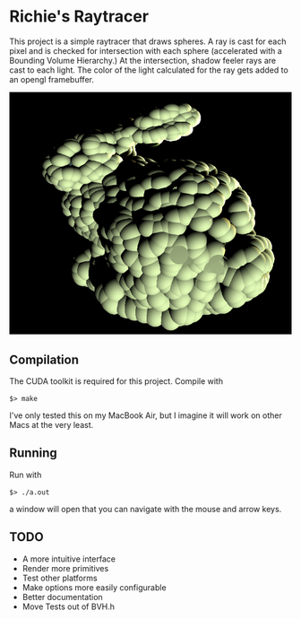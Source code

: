 Richie's Raytracer
=================

This project is a simple raytracer that draws spheres. A ray is cast for each
pixel and is checked for intersection with each sphere (accelerated with a
Bounding Volume Hierarchy.) At the intersection, shadow feeler rays are cast to
each light. The color of the light calculated for the ray gets added to an
opengl framebuffer.

![Bunny Of Spheres](screen.png)

Compilation
----------

The CUDA toolkit is required for this project. Compile with 

    $> make

I've only tested this on my MacBook Air, but I imagine it will work on other
Macs at the very least.

Running
------

Run with

    $> ./a.out

a window will open that you can navigate with the mouse and arrow keys.


TODO
---

* A more intuitive interface
* Render more primitives
* Test other platforms
* Make options more easily configurable
* Better documentation
* Move Tests out of BVH.h

